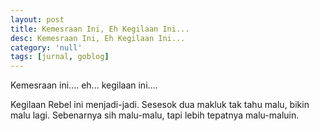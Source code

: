 ```yaml
---
layout: post
title: Kemesraan Ini, Eh Kegilaan Ini...
desc: Kemesraan Ini, Eh Kegilaan Ini...
category: 'null'
tags: [jurnal, goblog]
---
```


Kemesraan ini.... eh... kegilaan ini....

Kegilaan Rebel ini menjadi-jadi. Sesesok dua makluk tak tahu malu, bikin malu lagi. Sebenarnya sih malu-malu, tapi lebih tepatnya malu-maluin.

